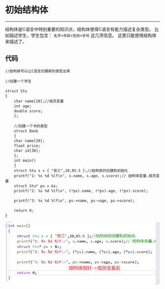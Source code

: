 # 初始结构体

---------

结构体是C语言中特别重要的知识点，结构体使得C语言有能力描述复杂类型。
比如描述学生，学生包含： `名字+年龄+性别+学号` 这几项信息。
这里只能使用结构体来描述了。

## 代码

```C{.line-numbers}
//结构体可以让C语言创建新的类型出来

//创建一个学生

struct Stu
{
    char name[20];//成员变量
    int age;
    double score;
    };

    //创建一个书的类型
    struct Book
    {
    char name[20];
    float price;
    char id[30];
    };
    int main()
    {
    struct Stu s = { "张三",20,85.5 };//结构体的创建和初始化
    printf("1: %s %d %lf\n", s.name, s.age, s.score);// 结构体变量.成员变量
    struct Stu* ps = &s;
    printf("2: %s %d %lf\n", (*ps).name, (*ps).age, (*ps).score);

    printf("3: %s %d %lf\n", ps->name, ps->age, ps->score);

    return 0;
}
```

![](Snipaste_2023-02-13_23-13-18.png)